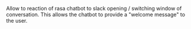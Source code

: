 Allow to reaction of rasa chatbot to slack opening / switching window of conversation. This allows the chatbot to provide 
a "welcome message" to the user.